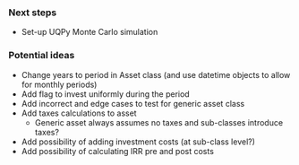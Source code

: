 ### Next steps

- Set-up UQPy Monte Carlo simulation

### Potential ideas

- Change years to period in Asset class (and use datetime objects to allow for monthly periods)
- Add flag to invest uniformly during the period
- Add incorrect and edge cases to test for generic asset class
- Add taxes calculations to asset
	- Generic asset always assumes no taxes and sub-classes introduce taxes?
- Add possibility of adding investment costs (at sub-class level?)
- Add possibility of calculating IRR pre and post costs 
